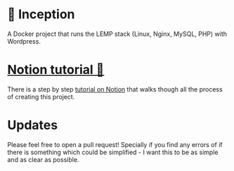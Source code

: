 # 🐳 Inception

A Docker project that runs the LEMP stack (Linux, Nginx, MySQL, PHP) with Wordpress.

# [Notion tutorial 📖](https://www.notion.so/lalex-ku/Inception-d74c98cb5fcb4aaf91c19dac01a7310e)

There is a step by step [tutorial on Notion](https://www.notion.so/lalex-ku/Inception-d74c98cb5fcb4aaf91c19dac01a7310e) that walks though all the process of creating this project.

# Updates

Please feel free to open a pull request!
Specially if you find any errors of if there is something which could be simplified - I want this to be as simple and as clear as possible.
